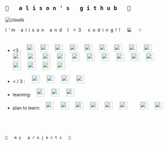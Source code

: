 ## `🌱   a l i s o n ' s   g i t h u b   🌱`

![clouds](https://external-content.duckduckgo.com/iu/?u=https%3A%2F%2Fi.pinimg.com%2Foriginals%2F0c%2Fa0%2Fa2%2F0ca0a24af5bc5ecf3854d272fcb0c6d2.gif&f=1&nofb=1&ipt=a87373071ef57a64e0a24cb5620adf7aa3a0762943401718f34f0c7e9fb65e12&ipo=images)
 

I&ensp;'&nbsp;m&ensp;&ensp; a&ensp;l&ensp;i&ensp;s&ensp;o&ensp;n&ensp;&ensp; a&ensp;n&ensp;d&ensp;&ensp; I&ensp;&ensp;<&ensp;3 &ensp;&ensp; c&ensp;o&ensp;d&ensp;i&ensp;n&ensp;g&ensp;!&ensp;!&ensp; &ensp; :computer: &ensp;&ensp; ✨ 
<br><br>               

              
* <3 : &ensp;&ensp;<img src="https://cdn.jsdelivr.net/gh/devicons/devicon/icons/python/python-original-wordmark.svg" width="25" /> &ensp;&ensp;<img src="https://cdn.jsdelivr.net/gh/devicons/devicon/icons/javascript/javascript-plain.svg" width="25" /> &ensp;&ensp; <img src="https://cdn.jsdelivr.net/gh/devicons/devicon/icons/c/c-original.svg" width="25"/> &ensp;&ensp; <img src="https://cdn.jsdelivr.net/gh/devicons/devicon/icons/html5/html5-plain-wordmark.svg" width="25"/> &ensp;&ensp; <img src="https://cdn.jsdelivr.net/gh/devicons/devicon/icons/rstudio/rstudio-original.svg" width="25"/> &ensp;&ensp; <img src="https://cdn.jsdelivr.net/gh/devicons/devicon/icons/arduino/arduino-original-wordmark.svg" width="25"/> &ensp;&ensp; <img src="https://cdn.jsdelivr.net/gh/devicons/devicon/icons/bash/bash-original.svg" width="25"/> &ensp;&ensp; <img src="https://cdn.jsdelivr.net/gh/devicons/devicon/icons/firebase/firebase-plain-wordmark.svg" width="25"/> &ensp;&ensp; <img src="https://cdn.jsdelivr.net/gh/devicons/devicon/icons/flask/flask-original-wordmark.svg" width="25"/> &ensp;&ensp; <img src="https://cdn.jsdelivr.net/gh/devicons/devicon/icons/d3js/d3js-plain.svg" width="25"/> &ensp;&ensp; <img src="https://cdn.jsdelivr.net/gh/devicons/devicon/icons/django/django-plain-wordmark.svg" width="25"/> &ensp;&ensp; <img src="https://cdn.jsdelivr.net/gh/devicons/devicon/icons/bootstrap/bootstrap-plain-wordmark.svg" width="25"/> &ensp;&ensp; <img src="https://cdn.jsdelivr.net/gh/devicons/devicon/icons/cplusplus/cplusplus-line.svg" width="25"/> &ensp;&ensp; <img src="https://cdn.jsdelivr.net/gh/devicons/devicon/icons/grafana/grafana-original-wordmark.svg" width="25"/> &ensp;&ensp; <img src="https://cdn.jsdelivr.net/gh/devicons/devicon/icons/html5/html5-plain-wordmark.svg" width="25"/> &ensp;&ensp; <img src="https://cdn.jsdelivr.net/gh/devicons/devicon/icons/jquery/jquery-plain-wordmark.svg" width="25"/> &ensp;&ensp; <img src="https://cdn.jsdelivr.net/gh/devicons/devicon/icons/canva/canva-original.svg" width="25"/> &ensp;&ensp; <img src="https://cdn.jsdelivr.net/gh/devicons/devicon/icons/mysql/mysql-plain-wordmark.svg" width="25"/> &ensp;&ensp; <img src="https://cdn.jsdelivr.net/gh/devicons/devicon/icons/pandas/pandas-original-wordmark.svg" width="25"/> &ensp;&ensp; <img src="https://cdn.jsdelivr.net/gh/devicons/devicon/icons/nodejs/nodejs-plain-wordmark.svg" width="25"/> &ensp;&ensp; <img src="https://cdn.jsdelivr.net/gh/devicons/devicon/icons/processing/processing-plain-wordmark.svg" width="25"/> &ensp;&ensp; <img src="https://cdn.jsdelivr.net/gh/devicons/devicon/icons/raspberrypi/raspberrypi-line-wordmark.svg" width="25"/> &ensp;&ensp; <img src="https://cdn.jsdelivr.net/gh/devicons/devicon/icons/selenium/selenium-original.svg" width="25"/> &ensp;&ensp; 

* < / 3 : &ensp;&ensp; <img src="https://cdn.jsdelivr.net/gh/devicons/devicon/icons/css3/css3-plain-wordmark.svg" width="25"/> &ensp;&ensp; <img src="https://cdn.jsdelivr.net/gh/devicons/devicon/icons/ocaml/ocaml-original-wordmark.svg" width="25"/> &ensp;&ensp; <img src="https://cdn.jsdelivr.net/gh/devicons/devicon/icons/markdown/markdown-original.svg" width="25"/> &ensp;&ensp; <img src="https://cdn.jsdelivr.net/gh/devicons/devicon/icons/mongodb/mongodb-original-wordmark.svg" width="25"/> &ensp;&ensp; 
  
* learning: &ensp;&ensp;<img src="https://cdn.jsdelivr.net/gh/devicons/devicon/icons/opengl/opengl-original.svg" width="25"/> &ensp;&ensp; <img src="https://cdn.jsdelivr.net/gh/devicons/devicon/icons/threejs/threejs-original-wordmark.svg" width="25"/> &ensp;&ensp; <img src="https://cdn.jsdelivr.net/gh/devicons/devicon/icons/vuejs/vuejs-plain-wordmark.svg" width="25"/> &ensp;&ensp; 
  
* plan to learn: &ensp;&ensp;<img src="https://cdn.jsdelivr.net/gh/devicons/devicon/icons/graphql/graphql-plain-wordmark.svg" width="25"/> &ensp;&ensp; <img src="https://cdn.jsdelivr.net/gh/devicons/devicon/icons/java/java-original-wordmark.svg" width="25"/> &ensp;&ensp; <img src="https://cdn.jsdelivr.net/gh/devicons/devicon/icons/ruby/ruby-plain-wordmark.svg" width="25"/> &ensp;&ensp; <img src="https://cdn.jsdelivr.net/gh/devicons/devicon/icons/rust/rust-plain.svg" width="25"/> &ensp;&ensp; <img src="https://cdn.jsdelivr.net/gh/devicons/devicon/icons/angularjs/angularjs-plain-wordmark.svg" width="25"/> &ensp;&ensp; <img src="https://cdn.jsdelivr.net/gh/devicons/devicon/icons/swift/swift-plain-wordmark.svg" width="25"/> &ensp;&ensp; &ensp;&ensp; <img src="https://cdn.jsdelivr.net/gh/devicons/devicon/icons/opencv/opencv-plain-wordmark.svg" width="25"/> &ensp;&ensp; <img src="https://cdn.jsdelivr.net/gh/devicons/devicon/icons/tailwindcss/tailwindcss-original-wordmark.svg" width="25"/> &ensp;&ensp;

<br>               
<br> 

`🌼   m y   p r o j e c t s   🌼`
          
<!--
**alisonkim12/alisonkim12** is a ✨ _special_ ✨ repository because its `README.md` (this file) appears on your GitHub profile.

Here are some ideas to get you started:

- 🔭 I’m currently working on ...
- 🌱 I’m currently learning ...
- 👯 I’m looking to collaborate on ...
- 🤔 I’m looking for help with ...
- 💬 Ask me about ...
- 📫 How to reach me: ...
- 😄 Pronouns: ...
- ⚡ Fun fact: ...
-->
